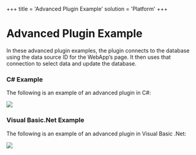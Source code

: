 +++
title = 'Advanced Plugin Example'
solution = 'Platform'
+++

# Advanced Plugin Example

In these advanced plugin examples, the plugin connects to the database
using the data source ID for the WebApp’s page. It then uses that
connection to select data and update the database.

### C\# Example

The following is an example of an advanced plugin in C\#:

![](../../../Resources/Images/Advanced%20Plugin%20Example.png)

### Visual Basic.Net Example

The following is an example of an advanced plugin in Visual Basic .Net:

![](../../../Resources/Images/Advanced%20Plugin%20Example%20VB.png)
